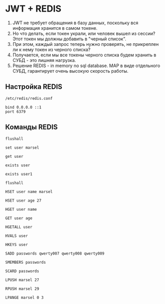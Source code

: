 # JWT + REDIS

1. JWT не требует обращения в базу данных, поскольку вся информация хранится в самом токене.
2. Но что делать, если токен украли, или человек вышел из сессии? Этот токен мы должны добавить в "черный список".
3. При этом, каждый запрос теперь нужно проверять, не прикреплен ли к нему токен из черного списка?
4. Получается, если мы все токены черного списка будем хранить в СУБД - это лишняя нагрузка.
5. Решение REDIS - in memory no sql database. MAP в виде отдельного СУБД, гарантирует очень высокую скорость работы.

## Настройка REDIS

```
/etc/redis/redis.conf

bind 0.0.0.0 ::1
port 6379
```

## Команды REDIS

```
flushall

set user marsel

get user

exists user

exists user1

flushall

HSET user name marsel

HSET user age 27

HGET user name

GET user age

HGETALL user

HVALS user

HKEYS user

SADD passwords qwerty007 qwerty008 qwerty009

SMEMBERS passwords

SCARD passwords

LPUSH marsel 27 

RPUSH marsel 29

LPANGE marsel 0 3
```